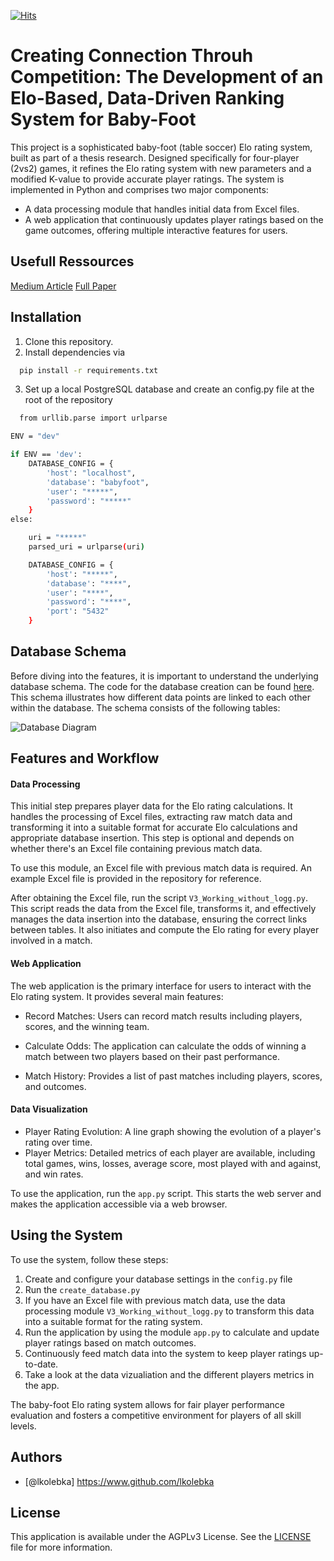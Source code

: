 [![Hits](https://hits.seeyoufarm.com/api/count/incr/badge.svg?url=https%3A%2F%2Fgithub.com%2Flkolebka%2Fbaby-foot-python&count_bg=%2379C83D&title_bg=%23555555&icon=&icon_color=%23E7E7E7&title=hits&edge_flat=false)](https://hits.seeyoufarm.com)
# Creating Connection Throuh Competition: The Development of an Elo-Based, Data-Driven Ranking System for Baby-Foot

This project is a sophisticated baby-foot (table soccer) Elo rating system, built as part of a thesis research. Designed specifically for four-player (2vs2) games, it refines the Elo rating system with new parameters and a modified K-value to provide accurate player ratings. The system is implemented in Python and comprises two major components:




- A data processing module that handles initial data from Excel files.
- A web application that continuously updates player ratings based on the game outcomes, offering multiple interactive features for users.

## Usefull Ressources

[Medium Article](https://towardsdatascience.com/developing-an-elo-based-data-driven-ranking-system-for-2v2-multiplayer-games-7689f7d42a53#e1e8)
[Full Paper ](https://www.academia.edu/104818976/CREATING_CONNECTION_THROUGH_COMPETITION_THE_DEVELOPMENT_OF_AN_ELO_BASED_DATA_DRIVEN_RANKING_SYSTEM_FOR_BABY_FOOT)

## Installation

1. Clone this repository.
2. Install dependencies via 

```bash
  pip install -r requirements.txt
```
3. Set up a local PostgreSQL database and create an config.py file at the root of the repository
```bash
  from urllib.parse import urlparse

ENV = "dev"

if ENV == 'dev':
    DATABASE_CONFIG = {
        'host': "localhost",
        'database': "babyfoot",
        'user': "*****",
        'password': "*****"
    }
else: 

    uri = "*****"
    parsed_uri = urlparse(uri)

    DATABASE_CONFIG = {
        'host': "*****",
        'database': "****",
        'user': "****",
        'password': "****",
        'port': "5432"
    } 
```
## Database Schema
Before diving into the features, it is important to understand the underlying database schema. The code for the database creation can be found  [here](https://github.com/lkolebka/baby-foot-python/blob/main/create_uppload%20_match/createDB.sql). This schema illustrates how different data points are linked to each other within the database. The schema consists of the following tables: 

![Database Diagram](https://github.com/lkolebka/baby-foot-python/blob/main/database%20diagram.png?raw=true)

## Features and Workflow
#### Data Processing


This initial step prepares player data for the Elo rating calculations. It handles the processing of Excel files, extracting raw match data and transforming it into a suitable format for accurate Elo calculations and appropriate database insertion. This step is optional and depends on whether there's an Excel file containing previous match data.

To use this module, an Excel file with previous match data is required. An example Excel file is provided in the repository for reference.

After obtaining the Excel file, run the script `V3_Working_without_logg.py`. This script reads the data from the Excel file, transforms it, and effectively manages the data insertion into the database, ensuring the correct links between tables. It also initiates and compute the Elo rating for every player involved in a match.

#### Web Application
The web application is the primary interface for users to interact with the Elo rating system. It provides several main features:
- Record Matches: Users can record match results including players, scores, and the winning team.

- Calculate Odds: The application can calculate the odds of winning a match between two players based on their past performance.
- Match History: Provides a list of past matches including players, scores, and outcomes.

#### Data Visualization 
- Player Rating Evolution: A line graph showing the evolution of a player's rating over time.
- Player Metrics: Detailed metrics of each player are available, including total games, wins, losses, average score, most played with and against, and win rates.

To use the application, run the `app.py` script. This starts the web server and makes the application accessible via a web browser.

## Using the System
To use the system, follow these steps:

1. Create and configure your database settings in the `config.py` file
2. Run the `create_database.py`
3. If you have an Excel file with previous match data, use the data processing module `V3_Working_without_logg.py` to transform this data into a suitable format for the rating system.
4. Run the application by using the module `app.py` to calculate and update player ratings based on match outcomes.
5. Continuously feed match data into the system to keep player ratings up-to-date.
6. Take a look at the data vizualiation and the different players metrics in the app.

The baby-foot Elo rating system allows for fair player performance evaluation and fosters a competitive environment for players of all skill levels.

## Authors

- [@lkolebka] https://www.github.com/lkolebka


## License

This application is available under the AGPLv3 License. See the [LICENSE](LICENSE) file for more information.
